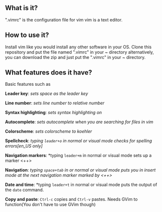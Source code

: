 What is it?
-----
".vimrc" is the configuration file for vim
vim is a text editor.

How to use it?
-------
Install vim like you would install any other software in your OS.
Clone this repository and put the file named ".vimrc" in your ~ directory
alternatively,
you can download the zip and just put the ".vimrc" in your ~ directory.

What features does it have?
---------
Basic features such as

**Leader key**: *sets space as the leader key*

**Line number**: *sets line number to relative number*

**Syntax highlighting**: *sets syntax highlighting on*

**Autocomplete**: *sets autocomplete when you are searching for files in vim*

**Colorscheme**: *sets colorscheme to koehler*

**Spellcheck**: *typing `leader+o` in normal or visual mode checks for spelling errors[en_US only]*

**Navigation markers**: *typing `leader+m` in normal or visual mode sets up a marker <++>

**Navigation**: *typing `space+tab` in or normal or visual mode puts you in insert mode at the next navigation marker marked by <++>*

**Date and time**: *typing `leader+t` in normal or visual mode puts the output of the `date` command.

**Copy and paste**: `Ctrl-c` copies and `Ctrl-v` pastes. Needs GVim to function(You don't have to use GVim though)
